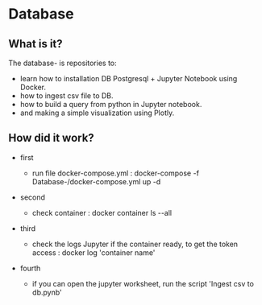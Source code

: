 # Database

## What is it?
The database- is repositories to:
- learn how to installation DB Postgresql + Jupyter Notebook using Docker.
- how to ingest csv file to DB.
- how to build a query from python in Jupyter notebook.
- and making a simple visualization using Plotly.

## How did it work?


- first 
    - run file docker-compose.yml : docker-compose -f Database-/docker-compose.yml up -d

- second
    - check container : docker container ls --all

- third
    - check the logs Jupyter if the container ready, to get the token access : docker log 'container name'

- fourth
    - if you can open the jupyter worksheet, run the script 'Ingest csv to db.pynb'

